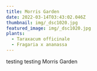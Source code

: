 ```yaml
---
title: Morris Garden
date: 2022-03-14T03:43:02.046Z
thumbnail: img/_dsc1020.jpg
featured_image: img/_dsc1020.jpg
plants:
  - Taraxacum officinale
  - Fragaria x ananassa
---
```


testing testing Morris Garden
